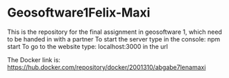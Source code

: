 # Geosoftware1Felix-Maxi
This is the repository for the final assignment in geosoftware 1, which need to be handed in with a partner
To start the server type in the console: npm start
To go to the website type: localhost:3000 in the url

The Docker link is: https://hub.docker.com/repository/docker/2001310/abgabe7lenamaxi
